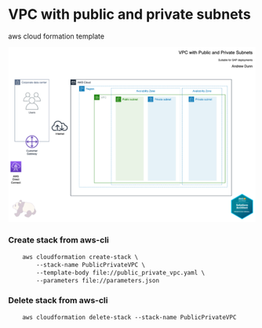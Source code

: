 # VPC with public and private subnets
aws cloud formation template

![architecture](https://github.com/andrewtdunn/public_private_vpc_aws/blob/main/public_private_vpc.drawio.png)

### Create stack from aws-cli

```
    aws cloudformation create-stack \
        --stack-name PublicPrivateVPC \ 
        --template-body file://public_private_vpc.yaml \
        --parameters file://parameters.json
```

### Delete stack from aws-cli

```
    aws cloudformation delete-stack --stack-name PublicPrivateVPC 
```